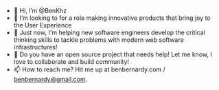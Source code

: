 - 👋 Hi, I’m @BenKhz
- 👀 I’m looking to for a role making innovative products that bring joy to the User Experience
- 🌱 Just now, I'm helping new software engineers develop the critical thinking skills to tackle problems with modern web software infrastructures!
- 💞️ Do you have an open source project that needs help! Let me know, I love to collaborate and build community!
- 📫 How to reach me? Hit me up at benbernardy.com / benbernardy@gmail.com.

<!---
BenKhz/BenKhz is a ✨ special ✨ repository because its `README.md` (this file) appears on your GitHub profile.
You can click the Preview link to take a look at your changes.
--->
